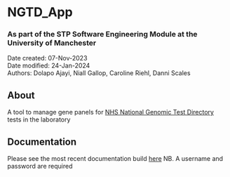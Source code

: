 # NGTD_App
### As part of the STP Software Engineering Module at the University of Manchester
Date created: 07-Nov-2023  
Date modified: 24-Jan-2024  
Authors: Dolapo Ajayi, Niall Gallop, Caroline Riehl, Danni Scales  

## About
A tool to manage gene panels for [NHS National Genomic Test Directory](https://www.england.nhs.uk/publication/national-genomic-test-directories/) tests in the laboratory

## Documentation
Please see the most recent documentation build [here](https://ngtd-app-ngtd-app.readthedocs-hosted.com/en/latest/)
NB. A username and password are required
